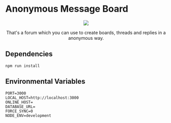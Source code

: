 # Anonymous Message Board
<p align="center">
  <img width="auto" height="auto" src="https://github.com/guilhermebkel/guilhermebkel.github.io/blob/master/src/resources/mockup/anonymousmessageboard.jpg?raw=true">
</p>
<p align="center">
  That's a forum which you can use to create boards, threads and replies in a anonymous way.
</p>

## Dependencies
```npm run install```

## Environmental Variables
```
PORT=3000
LOCAL_HOST=http://localhost:3000
ONLINE_HOST=
DATABASE_URL=
FORCE_SYNC=0
NODE_ENV=development
```
